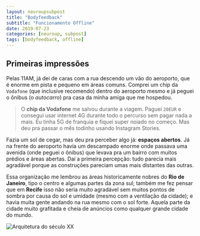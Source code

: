 ```yaml
---
layout: neuroupsubpost
title: "Bodyfeedback"
subtitle: "Funcionamento Offline"
date: 2019-07-23
categories: [neuroup, subpost]
tags: [bodyfeedback, offline]
---
```


Primeiras impressões
---

Pelas 11AM, já dei de caras com a rua descendo um vão do aeroporto, que é enorme em pista e pequeno em áreas comuns. Comprei um chip da `Vodafone` (que inclusive recomendo) dentro do aeroporto mesmo e já peguei o ônibus (o *autocarro*) pra casa da minha amiga que me hospedou.

> O **chip da Vodafone** me salvou durante a viagem. Paguei `20EUR` e consegui usar internet 4G durante todo o percurso sem pagar nada a mais. Eu tinha 5G de franquia e fiquei super noiado no começo. Mas deu pra passar o mês todinho usando Instagram Stories.

Fazia um sol de cegar, mas deu pra perceber algo já: **espaços abertos**. Já na frente do aeroporto havia um descampado enorme onde passava uma avenida (onde peguei o ônibus) que levava pra um bairro com muitos prédios e áreas abertas. Daí a primeira percepção: tudo parecia mais agradável porque as construções pareciam umas mais distantes das outras.

Essa organização me lembrou as áreas historicamente nobres do **Rio de Janeiro**, tipo o centro e algumas partes da zona sul; também me fez pensar que em **Recife** isso não seria muito agradável sem muitos pontos de sombra por causa do sol e umidade (mesmo com a ventilação da cidade); e havia muita gente andando na rua mesmo com o sol forte. Aquela parte da cidade muito grafitada e cheia de anúncios como qualquer grande cidade do mundo.

![Arquitetura do século XX](https://lh3.googleusercontent.com/0xzjchMKOvzRP4Yex8Nd34gwQYs7-2HY1eMQnFPDRGvMYOkPBxPqjnzIiDZ5F75JSw9LDgye3blKzhjVFqjslYMBh8-AdWLgOv-0Ys2yU--wIvRt_Ev4FZh_AxVX1H4DRRx88oo5kTTPTRopQzPax9LAmE7STZsy6wSZAt2qRxc9Egy2zw2eFvnbKaFWWcN3mhePAVXDsMNDyyrNz79FmyHsXQXBI40Ef5Qa16V2Lj6s4m-K6okMghW9y3x7JE9HM3RJCnbgCZr63P5Zumjwg8fjkfaFMPaBxZtI7llRAAwWD1YCXF-utdsC5NDnS0lg5tDE0_nwUcnutK9XuVr0IAwAkMJqdRmIYdsXgczY4lFNw_TMFDeA0zp9xzQWI544pnBw4s7qzEk-vWAG9jv3SoqIqKHTyTt8dsxvz8_AvdZ2D664KyiKzRp7hcx0lEZ9kwlb8Vw2UyIoU5DaYhLSG-8YukyONJTEta2LfSI8Ki8B4CGBP-Hoy_2YjUwGzpZisykUYDZtlCrl0nA-Lkq5IoGSTGWINy4xcYL8SRbfk5sQuzuYdl_jSQQXa4Xbxi3IZcwpkOpnguiXu1Lv5Y1ONufV8gsi8hD9N1TuRVfK7Bqz379rjUQO0co-4S8BiPBdPDHK92S4IhVEvUfHPwbnQ0GmAPttKx4a=w376-h667-no)